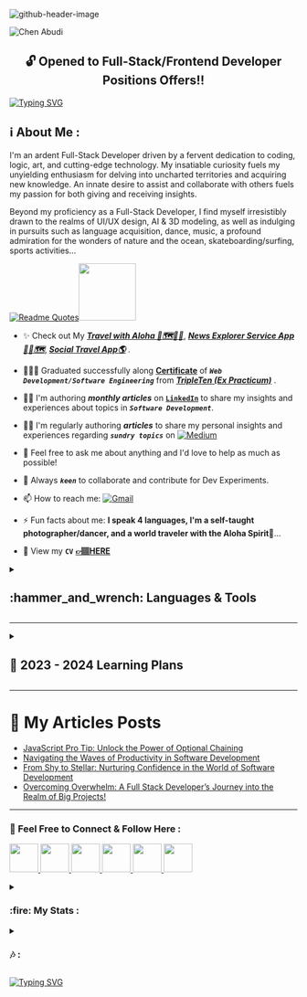 ![github-header-image](https://user-images.githubusercontent.com/98914366/208881546-4762226f-7e53-4c50-89ab-02c449d1face.png)


<p align="left"> <img src="https://komarev.com/ghpvc/?username=chen-abudi&label=Profile%20views&color=0091ff&style=for-the-badge" alt="Chen Abudi" /></p>

<h2 align="center">🔓 Opened to Full-Stack/Frontend Developer Positions Offers‼️</h2>

[![Typing SVG](https://readme-typing-svg.demolab.com?font=Fira+Code&pause=1000&width=660&lines=Aloha+%F0%9F%A4%99%F0%9F%8F%BD+Welcome+to+my+profile+!;Hope+you'll+enjoy+your+time+here+%F0%9F%99%8F%F0%9F%8F%BD;Go+check+my+Full-Stack+apps+down+below+%F0%9F%91%87%F0%9F%8F%BD;Feel+free+to+connect%2Fcontact+me++;I'm+open+to+collaborate+on+Frontend%2FFull-stack+projects)](https://git.io/typing-svg)

<h2 align="left">ℹ️ About Me :</h2> 
<p align="left">I'm an ardent Full-Stack Developer driven by a fervent dedication to coding, logic, art, and cutting-edge technology. 
My insatiable curiosity fuels my unyielding enthusiasm for delving into uncharted territories and acquiring new knowledge. 
An innate desire to assist and collaborate with others fuels my passion for both giving and receiving insights. 

Beyond my proficiency as a Full-Stack Developer, I find myself irresistibly drawn to the realms of UI/UX design, AI & 3D modeling, as well as indulging in pursuits such as language acquisition, dance, music, a profound admiration for the wonders of nature and the ocean, skateboarding/surfing, sports activities...</p>

<!-- <p align="left">I'm a Full-Stack Developer who is passionate about coding, logic, art, and technology. <br> I'm enthusiastic about exploring and learning new things. I love to help others and learn from them. <br> Besides being a Full-Stack Developer, I'm curious about UI/UX design and AI & 3D modeling, reading and learning languages, dance/music, nature/ocean lover  ... </p> -->

[![Readme Quotes](https://quotes-github-readme.vercel.app/api?type=Vertical&theme=light)](https://github.com/piyushsuthar/github-readme-quotes)<img src = "https://raw.githubusercontent.com/rahulbanerjee26/githubProfileReadmeGenerator/main/gifs/eatSleepCodeRepeat.gif" width = 100px height='100px'>

<!-- - 🔭 I'm currently working on a  -->

<!-- - 🌱 I'm currently learning **```Advanced Backend Stack```** and **```Math```**. -->
                      
- ✨ Check out My [***Travel with Aloha 🌺🗺️🤙🏽***](https://travel-with-aloha.vercel.app/), [***News Explorer Service App📰🌐🗺️***](https://news-explorer-frontend-alpha.vercel.app/), [***Social Travel App🌎***](https://react-around-api-full-client.vercel.app/) .

- 👩🏽‍🎓 Graduated successfully along [**Certificate**](https://github.com/Chen-Abudi/Chen-Abudi/files/10184229/Chen.Abudi.Certificate.pdf) of ***```Web Development/Software Engineering```*** from [***TripleTen (Ex Practicum)***](https://tripleten.co.il/) .

- ✍🏽 I'm authoring ***monthly articles*** on [**```LinkedIn```**](https://www.linkedin.com/in/chen-abudi/) to share my insights and experiences about topics in ***```Software Development```***.

- ✍🏽 I'm regularly authoring ***articles*** to share my personal insights and experiences regarding ***```sundry topics```*** on [![**```Medium```**](https://img.shields.io/badge/Medium-12100E?style=for-the-badge&logo=medium&logoColor=white)](https://medium.com/@cheezumcali23) 

- 💬 Feel free to ask me about anything and I'd love to help as much as possible! 

- 👯 Always ***```keen```*** to collaborate and contribute for Dev Experiments. 

- 📫 How to reach me: [![Gmail](https://img.shields.io/badge/-Gmail-c14438?style=flat&logo=Gmail&logoColor=white)](mailto:cheezumcali23@gmail.com)     <!-- **cheezumcali23@gmail.com** --> 

- ⚡ Fun facts about me: **I speak 4 languages, I'm a self-taught photographer/dancer, and a world traveler with the Aloha Spirit**🌺...

- 📝 View my **```CV```** [**&#128073;&#127997;HERE**](https://drive.google.com/file/d/15k5cVLng3qwOVsxerEjyS8kZe6iy-4O0/view?usp=sharing)


<details>
<summary><b><h2 align="left"> :hammer_and_wrench: Languages & Tools  </h2></b></summary><br/>
<img src = "https://raw.githubusercontent.com/rahulbanerjee26/githubProfileReadmeGenerator/main/gifs/code.gif" width = 32px height=32px>
<div align="center">
	<table>
		<tr>
			<td><a href="https://www.w3schools.com/html/"><code><img width="55" src="https://user-images.githubusercontent.com/25181517/192158954-f88b5814-d510-4564-b285-dff7d6400dad.png" alt="HTML5" title="HTML5"/></code></a></td>
			<td><a href="https://www.w3schools.com/css/"><code><img width="55" src="https://user-images.githubusercontent.com/25181517/183898674-75a4a1b1-f960-4ea9-abcb-637170a00a75.png" alt="CSS3" title="CSS3"/></code></a></td>
			<td><a href="https://www.w3schools.com/js/"><code><img width="55" src="https://user-images.githubusercontent.com/25181517/117447155-6a868a00-af3d-11eb-9cfe-245df15c9f3f.png" alt="JavaScript" title="JavaScript"/></code></a></td>
			<td><a href="https://reactjs.org/"><code><img width="55" src="https://user-images.githubusercontent.com/25181517/183897015-94a058a6-b86e-4e42-a37f-bf92061753e5.png" alt="React" title="React"/></code></a></td>
			<td><a href="https://sass-lang.com/"><code><img width="55" src="https://user-images.githubusercontent.com/25181517/192158956-48192682-23d5-4bfc-9dfb-6511ade346bc.png" alt="Sass" title="Sass"/></code></a></td>
			<td><a href="https://www.mongodb.com/"><code><img width="55" src="https://user-images.githubusercontent.com/25181517/182884177-d48a8579-2cd0-447a-b9a6-ffc7cb02560e.png" alt="MongoDB" title="MongoDB"/></code></a></td>
			<td><a href="https://nodejs.org/en/about/"><code><img width="55" src="https://user-images.githubusercontent.com/25181517/183568594-85e280a7-0d7e-4d1a-9028-c8c2209e073c.png" alt="Node.js" title="Node.js"/></code></a></td>
			<td><a href="https://www.figma.com/community"><code><img width="55" src="https://user-images.githubusercontent.com/25181517/189715289-df3ee512-6eca-463f-a0f4-c10d94a06b2f.png" alt="Figma" title="Figma"/></code></a></td>
			<td><a href="https://webpack.js.org/"><code><img width="55" src="https://user-images.githubusercontent.com/25181517/187955008-981340e6-b4cc-441b-80cf-7a5e94d29e7e.png" alt="Webpack" title="Webpack"/></code></a></td>
			<td><a href="https://git-scm.com/"><code><img width="55" src="https://user-images.githubusercontent.com/25181517/192108372-f71d70ac-7ae6-4c0d-8395-51d8870c2ef0.png" alt="Git" title="Git"/></code></a></td>
		</tr>
		<tr>
			<td><a href="https://www.npmjs.com/"><code><img width="55" src="https://user-images.githubusercontent.com/25181517/121401671-49102800-c959-11eb-9f6f-74d49a5e1774.png" alt="npm" title="npm"/></code></a></td>
			<td><a href="https://code.visualstudio.com/"><code><img width="55" src="https://user-images.githubusercontent.com/25181517/192108891-d86b6220-e232-423a-bf5f-90903e6887c3.png" alt="Visual Studio Code" title="Visual Studio Code"/></code></a></td>
			<td><a href="https://yarnpkg.com/"><code><img width="55" src="https://user-images.githubusercontent.com/25181517/183049794-a3dfaddd-22ee-4ffe-b0b4-549ccd4879f9.png" alt="Yarn" title="Yarn"/></code></a></td>
			<td><a href="https://www.postman.com/"><code><img width="55" src="https://user-images.githubusercontent.com/25181517/192109061-e138ca71-337c-4019-8d42-4792fdaa7128.png" alt="Postman" title="Postman"/></code></a></td>
			<td><a href="https://expressjs.com/"><code><img width="55" src="https://user-images.githubusercontent.com/25181517/183859966-a3462d8d-1bc7-4880-b353-e2cbed900ed6.png" alt="Express" title="Express"/></code></a></td>
			<td><a href="https://eslint.org/"><code><img width="55" src="https://cdn.jsdelivr.net/gh/devicons/devicon/icons/eslint/eslint-original.svg" alt="Eslint" title="Eslint"/></code></a></td>
			<td><a href="https://restfulapi.net/"><code><img width="55" src="https://user-images.githubusercontent.com/25181517/192107858-fe19f043-c502-4009-8c47-476fc89718ad.png" alt="REST API" title="REST API"/></code></a></td>
			<td><a href="https://about.gitlab.com/"><code><img width="55" src="https://user-images.githubusercontent.com/25181517/192108376-c675d39b-90f6-4073-bde6-5a9291644657.png" alt="GitLab" title="GitLab"/></code></a></td>
			<td><a href="https://jestjs.io/"><code><img width="55" src="https://user-images.githubusercontent.com/25181517/187955005-f4ca6f1a-e727-497b-b81b-93fb9726268e.png" alt="Jest" title="Jest"/></code></a></td>
			<td><a href="https://cloud.google.com/"><code><img width="55" src="https://user-images.githubusercontent.com/25181517/183911547-990692bc-8411-4878-99a0-43506cdb69cf.png" alt="GCP (Google Cloud Platform)" title="GCP (Google Cloud Platform)"/></code></a></td>
		</tr>
		<tr>
			<td><a href="https://www.nginx.com/"><code><img width="55" src="https://user-images.githubusercontent.com/25181517/183345125-9a7cd2e6-6ad6-436f-8490-44c903bef84c.png" alt="Nginx" title="Nginx"/></code></a></td>
			<td><code><img width="55" src="https://user-images.githubusercontent.com/25181517/192158606-7c2ef6bd-6e04-47cf-b5bc-da2797cb5bda.png" alt="Bash" title="Bash"/></code></td>
			<td><a href="https://babeljs.io/"><code><img width="55" src="https://cdn.jsdelivr.net/gh/devicons/devicon/icons/babel/babel-original.svg" alt="Babel" title="Babel"/></code></a></td>
			<td><a href="https://vuejs.org/"><code><img width="55" src="https://cdn.jsdelivr.net/gh/devicons/devicon/icons/vuejs/vuejs-original.svg" alt="VueJS" title="VueJS"/></code></a></td>
			<td><a href="https://developer.apple.com/xcode/"><code><img width="55" src="https://cdn.jsdelivr.net/gh/devicons/devicon/icons/xcode/xcode-original.svg" alt="Xcode" title="Xcode"/></code></a></td>	
			<td><a href="https://nextjs.org/"><code><img width="55" src="https://cdn.jsdelivr.net/gh/devicons/devicon/icons/nextjs/nextjs-original.svg" alt="NextJS" title="NextJS"/></code></a></td>
			<td><a href="https://www.typescriptlang.org/"><code><img width="55" src="https://cdn.jsdelivr.net/gh/devicons/devicon/icons/typescript/typescript-original.svg" alt="TypeScript" title="TypeScript"/></code></a></td>
			<td><a href="https://www.java.com/en/"><code><img width="55" src="https://cdn.jsdelivr.net/gh/devicons/devicon/icons/java/java-original-wordmark.svg" alt="Java" title="Java"/></code></a></td>
			<td><a href="https://www.docker.com/"><code><img width="55" src="https://cdn.jsdelivr.net/gh/devicons/devicon/icons/docker/docker-original.svg" alt="Docker" title="Docker"/></code></a></td>
			<td><a href="https://www.postgresql.org/"><code><img width="55" src="https://cdn.jsdelivr.net/gh/devicons/devicon/icons/postgresql/postgresql-original-wordmark.svg" alt="Postgresql" title="Postgresql"/></code></a></td>
		</tr>
		<tr>
			<td><code><img width="55" src="https://user-images.githubusercontent.com/25181517/192108890-200809d1-439c-4e23-90d3-b090cf9a4eea.png" alt="InteliJ" title="InteliJ"/></code></td>
			<td><code><img width="55" src="https://user-images.githubusercontent.com/25181517/183891303-41f257f8-6b3d-487c-aa56-c497b880d0fb.png" alt="Spring Boot" title="Spring Boot"/></code></td>
			<td><code><img width="55" src="https://user-images.githubusercontent.com/25181517/117207242-07d5a700-adf4-11eb-975e-be04e62b984b.png" alt="Maven" title="Maven"/></code></td>
			<td><code><img width="55" src="https://cdn.jsdelivr.net/gh/devicons/devicon/icons/amazonwebservices/amazonwebservices-original-wordmark.svg" alt="Amazon Web Services (AWS)" title="Amazon Web Services (AWS)"/></code></td>
		</tr>
	</table>
</div> 

<!-- <p align="left"> <a href="https://www.w3schools.com/html/" target="_blank" rel="norefferer">
  <img src="https://cdn.jsdelivr.net/gh/devicons/devicon/icons/html5/html5-original-wordmark.svg" alt="HTML5 Icon" width="65" height="65" /></a>
       <a href="https://www.w3schools.com/css/" target="_blank" rel="norefferer">
  <img src="https://cdn.jsdelivr.net/gh/devicons/devicon/icons/css3/css3-original-wordmark.svg" alt="CSS3 Icon" width="65" height="65" /></a>
       <a href="https://www.w3schools.com/js/" target="_blank" rel="norefferer">
  <img src="https://cdn.jsdelivr.net/gh/devicons/devicon/icons/javascript/javascript-original.svg" alt="JavaScript Icon" width="55" height="55" /></a>
       <a href="https://reactjs.org/" target="_blank" rel="norefferer">
  <img src="https://cdn.jsdelivr.net/gh/devicons/devicon/icons/react/react-original.svg" alt="ReactJS Icon" width="55" height="55" /></a>
       <a href="https://sass-lang.com/" target="_blank" rel="norefferer">
  <img src="https://cdn.jsdelivr.net/gh/devicons/devicon/icons/sass/sass-original.svg" alt="Sass Icon" width="55" height="55" /></a>
      <a href="https://www.mongodb.com/" target="_blank" rel="norefferer">
  <img src="https://cdn.jsdelivr.net/gh/devicons/devicon/icons/mongodb/mongodb-original-wordmark.svg" alt="MongoDB Icon" width="55" height="55" /></a>
    <a href="https://www.figma.com/community" target="_blank" rel="norefferer">
  <img src="https://cdn.jsdelivr.net/gh/devicons/devicon/icons/figma/figma-original.svg" alt="Figma Icon" width="55" height="55" /></a>
    <a href="https://webpack.js.org/" target="_blank" rel="norefferer">
  <img src="https://cdn.jsdelivr.net/gh/devicons/devicon/icons/webpack/webpack-original.svg" alt="Webpack Icon" width="55" height="55" /></a>
    <a href="https://git-scm.com/" target="_blank" rel="norefferer">
  <img src="https://cdn.jsdelivr.net/gh/devicons/devicon/icons/git/git-original.svg" alt="Git Icon" width="55" height="55" /></a>
    <a href="https://www.npmjs.com/" target="_blank" rel="norefferer">
  <img src="https://cdn.jsdelivr.net/gh/devicons/devicon/icons/npm/npm-original-wordmark.svg" alt="NPM Icon" width="55" height="55" />
    <a href="https://code.visualstudio.com/" target="_blank" rel="norefferer">
  <img src="https://cdn.jsdelivr.net/gh/devicons/devicon/icons/vscode/vscode-original.svg" alt="Visual Studio Icon" width="55" height="55" /></a>
      <a href="https://yarnpkg.com/" target="_blank" rel="norefferer">
  <img src="https://cdn.jsdelivr.net/gh/devicons/devicon/icons/yarn/yarn-original.svg" alt="Yarn Icon" width="55" height="55" /></a>
      <a href="https://www.postman.com/" target="_blank" rel="norefferer">
  <img src="https://user-images.githubusercontent.com/25181517/192109061-e138ca71-337c-4019-8d42-4792fdaa7128.png" alt="Postman Icon" width="55" height="55" /></a>
      <a href="https://expressjs.com/" target="_blank" rel="norefferer">
  <img src="https://user-images.githubusercontent.com/25181517/183859966-a3462d8d-1bc7-4880-b353-e2cbed900ed6.png" alt="Express JS Icon" width="55" height="55" /></a>
      <a href="https://restfulapi.net/" target="_blank" rel="norefferer">
  <img src="https://user-images.githubusercontent.com/25181517/192107858-fe19f043-c502-4009-8c47-476fc89718ad.png" alt="REST API Icon" width="55" height="55" /></a>
      <a href="https://about.gitlab.com/" target="_blank" rel="norefferer">
  <img src="https://user-images.githubusercontent.com/25181517/192108376-c675d39b-90f6-4073-bde6-5a9291644657.png" alt="Gitlab Icon" width="55" height="55" /></a>
      <a href="https://jestjs.io/" target="_blank" rel="norefferer">
  <img src="https://user-images.githubusercontent.com/25181517/187955005-f4ca6f1a-e727-497b-b81b-93fb9726268e.png" alt="Jest Icon" width="50" height="50" /></a>
      <a href="https://cloud.google.com/" target="_blank" rel="norefferer">
  <img src="https://cdn.jsdelivr.net/gh/devicons/devicon/icons/googlecloud/googlecloud-original.svg" alt="Google Cloud Icon" width="55" height="55" /></a>
      <a href="https://www.nginx.com/" target="_blank" rel="norefferer">
  <img src="https://user-images.githubusercontent.com/25181517/183345125-9a7cd2e6-6ad6-436f-8490-44c903bef84c.png" alt="NGINX Icon" width="55" height="55" /></a>
      <a href="https://nodejs.org/en/about/" target="_blank" rel="norefferer">
  <img src="https://user-images.githubusercontent.com/25181517/183568594-85e280a7-0d7e-4d1a-9028-c8c2209e073c.png" alt="Node JS Icon" width="50" height="50" /></a> </p> -->
<!--       <a href="https://storybook.js.org/" target="_blank" rel="norefferer">
  <img src="https://cdn.jsdelivr.net/gh/devicons/devicon/icons/storybook/storybook-original.svg" alt=Storybook Icon width="50" height="50" /></a> -->
            
  
  <summary><b><h2 align="left"> ➕ Additional Tools :</h2></b></summary>
  
  ![Adobe](https://img.shields.io/badge/adobe-%23FF0000.svg?style=for-the-badge&logo=adobe&logoColor=white)
  ![Adobe Lightroom](https://img.shields.io/badge/Adobe%20Lightroom-31A8FF.svg?style=for-the-badge&logo=Adobe%20Lightroom&logoColor=white)
  ![Adobe Lightroom Classic](https://img.shields.io/badge/Adobe%20Lightroom%20Classic-31A8FF.svg?style=for-the-badge&logo=Adobe%20Lightroom%20Classic&logoColor=white)
  ![Adobe Photoshop](https://img.shields.io/badge/adobe%20photoshop-%2331A8FF.svg?style=for-the-badge&logo=adobe%20photoshop&logoColor=white)
  ![JWT](https://img.shields.io/badge/JWT-black?style=for-the-badge&logo=JSON%20web%20tokens)
  ![Nodemon](https://img.shields.io/badge/NODEMON-%23323330.svg?style=for-the-badge&logo=nodemon&logoColor=%BBDEAD)
  ![Notion](https://img.shields.io/badge/Notion-%23000000.svg?style=for-the-badge&logo=notion&logoColor=white)
  ![Slack](https://img.shields.io/badge/Slack-4A154B?style=for-the-badge&logo=slack&logoColor=white)
  ![Codewars](https://img.shields.io/badge/Codewars-B1361E?style=for-the-badge&logo=codewars&logoColor=grey)
  ![Khan Academy](https://img.shields.io/badge/Khan%20Academy-14BF96?style=for-the-badge&logo=Khan%20Academy&logoColor=white)
  ![LeetCode](https://img.shields.io/badge/-LeetCode-FFA116?style=for-the-badge&logo=LeetCode&logoColor=black)
  ![Prettier](https://img.shields.io/badge/prettier-1A2C34?style=for-the-badge&logo=prettier&logoColor=F7BA3E)
  ![React Router](https://img.shields.io/badge/React_Router-CA4245?style=for-the-badge&logo=react-router&logoColor=white)
  ![Vercel](https://img.shields.io/badge/vercel-%23000000.svg?style=for-the-badge&logo=vercel&logoColor=white)
  ![Udemy](https://img.shields.io/badge/Udemy-A435F0?style=for-the-badge&logo=Udemy&logoColor=white)
  ![Discord](https://img.shields.io/badge/Discord-5865F2?style=for-the-badge&logo=discord&logoColor=white)
  ![CodeSandbox](https://img.shields.io/badge/Codesandbox-040404?style=for-the-badge&logo=codesandbox&logoColor=DBDBDB)
  ![Alfred](https://img.shields.io/badge/alfred-%235C1F87.svg?style=for-the-badge&logo=alfred)
  ![Duolingo](https://img.shields.io/badge/Duolingo-%234DC730.svg?style=for-the-badge&logo=Duolingo&logoColor=white)
  ![React Hook Form](https://img.shields.io/badge/React%20Hook%20Form-%23EC5990.svg?style=for-the-badge&logo=reacthookform&logoColor=white)
  ![macOS](https://img.shields.io/badge/mac%20os-000000?style=for-the-badge&logo=macos&logoColor=F0F0F0)
  ![Github Pages](https://img.shields.io/badge/github%20pages-121013?style=for-the-badge&logo=github&logoColor=white)
  ![GitHub Actions](https://img.shields.io/badge/github%20actions-%232671E5.svg?style=for-the-badge&logo=githubactions&logoColor=white)
  ![GeeksForGeeks](https://img.shields.io/badge/GeeksforGeeks-298D46?style=for-the-badge&logo=geeksforgeeks&logoColor=white) 
  ![Glassdoor](https://img.shields.io/badge/Glassdoor-0CAA41?style=for-the-badge&logo=glassdoor&logoColor=white)
  ![Indeed](https://img.shields.io/badge/Indeed-003A9B?style=for-the-badge&logo=Indeed&logoColor=white)
  ![JSON](https://img.shields.io/badge/json-5E5C5C?style=for-the-badge&logo=json&logoColor=white)
  ![W3schools](https://img.shields.io/badge/W3Schools-04AA6D?style=for-the-badge&logo=W3Schools&logoColor=white)
  ![Code Academy](https://img.shields.io/badge/Codecademy-FFF0E5?style=for-the-badge&logo=codecademy&logoColor=303347)
  ![Swagger](https://img.shields.io/badge/-Swagger-%23Clojure?style=for-the-badge&logo=swagger&logoColor=white)
  ![Amazon AWS](https://img.shields.io/badge/Amazon_AWS-FF9900?style=for-the-badge&logo=amazonaws&logoColor=white)
  ![Trello](https://img.shields.io/badge/Trello-0052CC?style=for-the-badge&logo=trello&logoColor=white)
  ![Codepen](https://img.shields.io/badge/Codepen-000000?style=for-the-badge&logo=codepen&logoColor=white)
  ![Canva](https://img.shields.io/badge/Canva-%2300C4CC.svg?&style=for-the-badge&logo=Canva&logoColor=white)
  ![Jira](https://img.shields.io/badge/Jira-0052CC?style=for-the-badge&logo=Jira&logoColor=white)
  ![Markdown](https://img.shields.io/badge/Markdown-000000?style=for-the-badge&logo=markdown&logoColor=white)
  ![Dev.to](https://img.shields.io/badge/dev.to-0A0A0A?style=for-the-badge&logo=devdotto&logoColor=white)
  <!-- ![Replit](https://img.shields.io/badge/Replit-DD1200?style=for-the-badge&logo=Replit&logoColor=white) -->
  <!-- ![Storybook](https://img.shields.io/badge/-Storybook-FF4785?style=for-the-badge&logo=storybook&logoColor=white) -->
  </details>   
  
  ---
  
  <details>
  <summary><h2 align="left"> 🎯 2023 - 2024 Learning Plans </h2></summary>

| Programming Language | Libraries & Frameworks |  Open Source Software/ 3D 
|:--------|:------|:------------|
| [![TypeScript](https://img.shields.io/badge/TypeScript-007ACC?style=for-the-badge&logo=typescript&logoColor=white)](https://www.typescriptlang.org/) | [![NextJS](https://img.shields.io/badge/next.js-000000?style=for-the-badge&logo=nextdotjs&logoColor=white)](https://nextjs.org/) | [![Blender/ 3D Animation](	https://img.shields.io/badge/blender-%23F5792A.svg?style=for-the-badge&logo=blender&logoColor=white)](https://www.blender.org/) |
| | [![Redux](https://img.shields.io/badge/Redux-593D88?style=for-the-badge&logo=redux&logoColor=white)](https://redux.js.org/) | <!-- ![Unity](https://img.shields.io/badge/unity-%23000000.svg?style=for-the-badge&logo=unity&logoColor=white) --> |
| | <!-- [![TailwindCSS](https://img.shields.io/badge/Tailwind_CSS-38B2AC?style=for-the-badge&logo=tailwind-css&logoColor=white)](https://tailwindcss.com/) -->  |  |
|  | [![ThreeJS](https://img.shields.io/badge/ThreeJs-black?style=for-the-badge&logo=three.js&logoColor=white)](https://threejs.org/) | |
| | <!-- ![Vue.js](https://img.shields.io/badge/vuejs-%2335495e.svg?style=for-the-badge&logo=vuedotjs&logoColor=%234FC08D) --> | |
 
  </details>
  
   ---

   # 📝 My Articles Posts
<!-- BLOG-POST-LIST:START -->
- [JavaScript Pro Tip: Unlock the Power of Optional Chaining](https://medium.com/@cheezumcali23/javascript-pro-tip-unlock-the-power-of-optional-chaining-5a02709f0109?source=rss-a3473fd568e0------2)
- [Navigating the Waves of Productivity in Software Development](https://medium.com/@cheezumcali23/navigating-the-waves-of-productivity-in-software-development-e4b874e23d40?source=rss-a3473fd568e0------2)
- [From Shy to Stellar: Nurturing Confidence in the World of Software Development](https://medium.com/@cheezumcali23/from-shy-to-stellar-nurturing-confidence-in-the-world-of-software-development-763a11546fcd?source=rss-a3473fd568e0------2)
- [Overcoming Overwhelm: A Full Stack Developer’s Journey into the Realm of Big Projects!](https://medium.com/@cheezumcali23/overcoming-overwhelm-a-full-stack-developers-journey-into-the-realm-of-big-projects-7dd856abb4a?source=rss-a3473fd568e0------2)
<!-- BLOG-POST-LIST:END -->

   ---
   
  <!-- <h3 align="left">🔗 Feel Free to Connect & Follow Here :</h3>
  <p align="left">
  <a href="https://www.linkedin.com/in/chen-abudi/" target="blank">
    <img src="https://cdn.jsdelivr.net/gh/devicons/devicon/icons/linkedin/linkedin-original.svg" alt="https://www.linkedin.com/in/chen-abudi/" width="55" height="55" />
  </a>
  <a href="https://github.com/Chen-Abudi" target="blank"> 
    <img src="https://cdn.jsdelivr.net/gh/devicons/devicon/icons/github/github-original.svg" alt="https://github.com/Chen-Abudi" width="55" height="55" />
  </a>
  <a href="https://instagram.com/calibased23" target="blank">
    <img src="https://skillicons.dev/icons?i=instagram" alt="Grace Chen Abudi" height="55" width="55" />
  </a>
  </p> -->


<h3 align="left">🔗 Feel Free to Connect & Follow Here :</h3>
  <p align="left"> <a href="https://discord.com/users/grace_c.a.23" target="_blank" rel="noreferrer"> <picture> <source media="(prefers-color-scheme: dark)" srcset="undefined" /> <source media="(prefers-color-scheme: light)" srcset="https://raw.githubusercontent.com/danielcranney/readme-generator/main/public/icons/socials/discord.svg" /> <img src="https://raw.githubusercontent.com/danielcranney/readme-generator/main/public/icons/socials/discord.svg" width="50" height="50" /> </picture> </a> <a href="https://www.facebook.com/YoungGrace23" target="_blank" rel="noreferrer"> <picture> <source media="(prefers-color-scheme: dark)" srcset="https://raw.githubusercontent.com/danielcranney/readme-generator/main/public/icons/socials/facebook-dark.svg" /> <source media="(prefers-color-scheme: light)" srcset="https://raw.githubusercontent.com/danielcranney/readme-generator/main/public/icons/socials/facebook.svg" /> <img src="https://raw.githubusercontent.com/danielcranney/readme-generator/main/public/icons/socials/facebook.svg" width="50" height="50" /> </picture> </a> <a href="https://www.github.com/Chen-Abudi" target="_blank" rel="noreferrer"> <picture> <source media="(prefers-color-scheme: dark)" srcset="https://raw.githubusercontent.com/danielcranney/readme-generator/main/public/icons/socials/github-dark.svg" /> <source media="(prefers-color-scheme: light)" srcset="https://raw.githubusercontent.com/danielcranney/readme-generator/main/public/icons/socials/github.svg" /> <img src="https://raw.githubusercontent.com/danielcranney/readme-generator/main/public/icons/socials/github.svg" width="50" height="50" /> </picture> </a> <a href="http://www.instagram.com/calibased23" target="_blank" rel="noreferrer"> <picture> <source media="(prefers-color-scheme: dark)" srcset="undefined" /> <source media="(prefers-color-scheme: light)" srcset="https://raw.githubusercontent.com/danielcranney/readme-generator/main/public/icons/socials/instagram.svg" /> <img src="https://raw.githubusercontent.com/danielcranney/readme-generator/main/public/icons/socials/instagram.svg" width="50" height="50" /> </picture> </a> <a href="https://www.linkedin.com/in/chen-abudi" target="_blank" rel="noreferrer"> <picture> <source media="(prefers-color-scheme: dark)" srcset="https://raw.githubusercontent.com/danielcranney/readme-generator/main/public/icons/socials/linkedin-dark.svg" /> <source media="(prefers-color-scheme: light)" srcset="https://raw.githubusercontent.com/danielcranney/readme-generator/main/public/icons/socials/linkedin.svg" /> <img src="https://raw.githubusercontent.com/danielcranney/readme-generator/main/public/icons/socials/linkedin.svg" width="50" height="50" /> </picture> </a> <a href="http://www.medium.com/@cheezumcali23" target="_blank" rel="noreferrer"> <picture> <source media="(prefers-color-scheme: dark)" srcset="https://raw.githubusercontent.com/danielcranney/readme-generator/main/public/icons/socials/medium-dark.svg" /> <source media="(prefers-color-scheme: light)" srcset="https://raw.githubusercontent.com/danielcranney/readme-generator/main/public/icons/socials/medium.svg" /> <img src="https://raw.githubusercontent.com/danielcranney/readme-generator/main/public/icons/socials/medium.svg" width="50" height="50" /> </picture> </a></p>
  
 <!-- [![**```Medium```**](https://github.com/Chen-Abudi/Chen-Abudi/assets/98914366/22bd6124-6066-4586-8db7-25d77e5fdf80)](https://medium.com/@cheezumcali23) -->
               
  <details>      
  <summary><h3 align="left"> :fire: My Stats : </h3></summary>
          
 [![Anurag's GitHub stats](https://github-readme-stats.vercel.app/api?username=chen-abudi&show_icons=true&theme=solarized-light)](https://github.com/anuraghazra/github-readme-stats)

 [![Top Languages](https://github-readme-stats.vercel.app/api/top-langs/?username=chen-abudi&layout=compact)](https://github.com/anuraghazra/github-readme-stats) 
 
 [![GitHub Streak](https://github-readme-streak-stats.herokuapp.com/?user=chen-abudi&theme=solarized-light)](https://git.io/streak-stats)
 
 [![trophy](https://github-profile-trophy.vercel.app/?username=chen-abudi&rank=S,AAA)](https://github.com/ryo-ma/github-profile-trophy)
  
 <!-- ![My GitHub Skyline](https://user-images.githubusercontent.com/98914366/219969353-ef5c055e-9b8f-40f7-bd80-2ecc3d8c52f2.png) -->

<!-- [![trophy](https://github-profile-trophy.vercel.app/?username=chen-abudi)](https://github.com/chen-abudi/github-profile-trophy) --> 

<!-- [![Grace Medium](https://github-readme-medium.vercel.app/?username=cheezumcali23&limit=3)](https://medium.com/@cheezumcali23) -->


</details>

<details>
  <summary><h3 align="left"> 🎶 : </h3></summary>
  
[![Spotify](https://spotify-github-profile.vercel.app/api/view?uid=315cmqf3p5iz2rek66bfwdtanf7q&cover_image=true&theme=novatorem&bar_color=3fc7d9&bar_color_cover=false)](https://github.com/kittinan/spotify-github-profile)

</details>

<!-- ![Snake animation](https://github.com/Chen-Abudi/Chen-Abudi/blob/output/github-contribution-grid-snake.svg) --> 
  
[![Typing SVG](https://readme-typing-svg.demolab.com?font=Fira+Code&weight=700&pause=1000&width=615&lines=Thank+you+for+stopping+by%2C+have+a+wonderful+day!+%F0%9F%8C%BA+)](https://git.io/typing-svg) 
